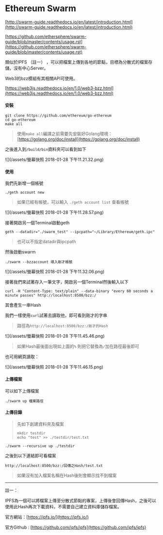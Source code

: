 # Ethereum Swarm

[http://swarm-guide.readthedocs.io/en/latest/introduction.html](http://swarm-guide.readthedocs.io/en/latest/introduction.html)

[https://github.com/ethersphere/swarm-guide/blob/master/contents/usage.rst](https://github.com/ethersphere/swarm-guide/blob/master/contents/usage.rst)

類似於IPFS （註一） ，可以把檔案上傳到各地的節點，目標為分散式的檔案存儲，沒有中心Server。

Web3的bzz模組有其相關API可使用。

[https://web3js.readthedocs.io/en/1.0/web3-bzz.html](https://web3js.readthedocs.io/en/1.0/web3-bzz.html)

#### 安裝

```
git clone https://github.com/ethereum/go-ethereum
cd go-ethereum
make all
```

> 使用`make all`編譯之前需要先安裝好Golang環境：[https://golang.org/doc/install](https://golang.org/doc/install)

之後進入到`/build/bin`資料夾可以看到如下

![](/assets/螢幕快照 2018-01-28 下午11.21.32.png)

#### 使用

我們先新增一個帳號

```
./geth account new
```

> 如果已經有帳號，可以輸入 `./geth account list` 查看帳號

![](/assets/螢幕快照 2018-01-28 下午11.28.57.png)

接著開啟另一個Terminal啟動geth

```
geth --datadir="./swarm_test" --ipcpath="~/Library/Ethereum/geth.ipc"
```

> 也可以不指定datadir與ipcpath

然後啟動swarm

```
./swarm --bzzaccount 填入剛才帳號
```

![](/assets/螢幕快照 2018-01-28 下午11.32.06.png)

接著我們來試著存入一筆文字，開啟另一個Terminal然後輸入以下

```
curl -H "Content-Type: text/plain" --data-binary "every 60 seconds a minute passes" http://localhost:8500/bzz:/
```

其會產生一串Hash

我們一樣使用`curl`試著去讀取他，即可看到剛才的字串

> 路徑為`http://localhost:8500/bzz:/剛才的Hash`

![](/assets/螢幕快照 2018-01-28 下午11.45.46.png)

> 如果Hash最後面出現如上圖的`%` 則把它替換為`/`加在路徑最後即可

也可用網頁讀取：

![](/assets/螢幕快照 2018-01-28 下午11.46.15.png)

#### 上傳檔案

可以如下上傳檔案

```
./swarm up 檔案路徑
```

#### 上傳目錄

> 先如下創建資料夾及檔案
>
> ```
> mkdir testdir
> echo "test" >> ./testdir/test.txt
> ```

```
./swarm --recursive up ./testdir
```

之後到以下連結即可看檔案

```
http://localhost:8500/bzz:/回傳之Hash/test.txt
```

> 如果沒有加入檔案名稱在Hash後則會顯示找不到檔案

---

註一：

IPFS為一個可以將檔案上傳至分散式節點的專案，上傳後會回傳Hash，之後可以使用此Hash再次下載資料，不需要自己建立資料庫儲存檔案。

官方網站：[https://ipfs.io/](https://ipfs.io/)

官方Github : [https://github.com/ipfs/ipfs](https://github.com/ipfs/ipfs)

